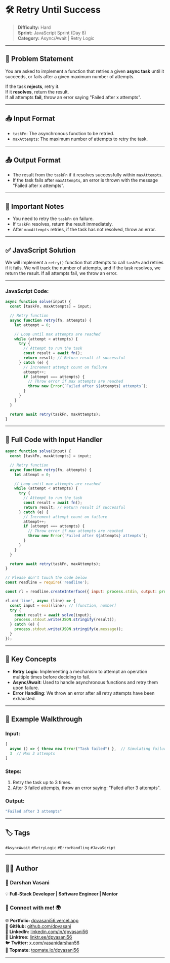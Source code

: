 # 🛠️ Retry Until Success

> **Difficulty:** Hard  
> **Sprint:** JavaScript Sprint (Day 8)  
> **Category:** Async/Await | Retry Logic

---

## 🧩 Problem Statement

You are asked to implement a function that retries a given **async task** until it succeeds, or fails after a given maximum number of attempts. 

If the task **rejects**, retry it.  
If it **resolves**, return the result.  
If all attempts **fail**, throw an error saying "Failed after x attempts".

---

## 📥 Input Format

- `taskFn`: The asynchronous function to be retried.
- `maxAttempts`: The maximum number of attempts to retry the task.

---

## 📤 Output Format

- The result from the `taskFn` if it resolves successfully within `maxAttempts`.
- If the task fails after `maxAttempts`, an error is thrown with the message "Failed after x attempts".

---

## 📌 Important Notes

- You need to retry the `taskFn` on failure.
- If `taskFn` resolves, return the result immediately.
- After `maxAttempts` retries, if the task has not resolved, throw an error.

---

## ✅ JavaScript Solution

We will implement a `retry()` function that attempts to call `taskFn` and retries if it fails. We will track the number of attempts, and if the task resolves, we return the result. If all attempts fail, we throw an error.

---

### JavaScript Code:

```js
async function solve(input) {
  const [taskFn, maxAttempts] = input;

  // Retry function
  async function retry(fn, attempts) {
    let attempt = 0;

    // Loop until max attempts are reached
    while (attempt < attempts) {
      try {
        // Attempt to run the task
        const result = await fn();
        return result; // Return result if successful
      } catch (e) {
        // Increment attempt count on failure
        attempt++;
        if (attempt === attempts) {
          // Throw error if max attempts are reached
          throw new Error(`Failed after ${attempts} attempts`);
        }
      }
    }
  }

  return await retry(taskFn, maxAttempts);
}
```

---

## 📜 Full Code with Input Handler

```js
async function solve(input) {
  const [taskFn, maxAttempts] = input;

  // Retry function
  async function retry(fn, attempts) {
    let attempt = 0;

    // Loop until max attempts are reached
    while (attempt < attempts) {
      try {
        // Attempt to run the task
        const result = await fn();
        return result; // Return result if successful
      } catch (e) {
        // Increment attempt count on failure
        attempt++;
        if (attempt === attempts) {
          // Throw error if max attempts are reached
          throw new Error(`Failed after ${attempts} attempts`);
        }
      }
    }
  }

  return await retry(taskFn, maxAttempts);
}

// Please don't touch the code below
const readline = require('readline');

const rl = readline.createInterface({ input: process.stdin, output: process.stdout });

rl.on('line', async (line) => {
  const input = eval(line); // [function, number]
  try {
    const result = await solve(input);
    process.stdout.write(JSON.stringify(result));
  } catch (e) {
    process.stdout.write(JSON.stringify(e.message));
  }
});
```

---

## 🧠 Key Concepts

- **Retry Logic**: Implementing a mechanism to attempt an operation multiple times before deciding to fail.
- **Async/Await**: Used to handle asynchronous functions and retry them upon failure.
- **Error Handling**: We throw an error after all retry attempts have been exhausted.

---

## 🧪 Example Walkthrough

### Input:

```js
[
  async () => { throw new Error("Task failed") },  // Simulating failure
  3  // Max 3 attempts
]
```

### Steps:

1. Retry the task up to 3 times.
2. After 3 failed attempts, throw an error saying: "Failed after 3 attempts".

### Output:

```js
"Failed after 3 attempts"
```

---

## 🏷️ Tags

`#AsyncAwait` `#RetryLogic` `#ErrorHandling` `#JavaScript`

---

## 👨‍💻 Author

### 🚀 **Darshan Vasani**  
💡 **Full-Stack Developer | Software Engineer | Mentor**

### 🔗 Connect with me! 🌍  
🌐 **Portfolio:** [dpvasani56.vercel.app](https://dpvasani56.vercel.app/)  
🐙 **GitHub:** [github.com/dpvasani](https://github.com/dpvasani)  
💼 **LinkedIn:** [linkedin.com/in/dpvasani56](https://linkedin.com/in/dpvasani56/)  
🌳 **Linktree:** [linktr.ee/dpvasani56](https://linktr.ee/dpvasani56)  
🐦 **Twitter:** [x.com/vasanidarshan56](https://x.com/vasanidarshan56)  
📢 **Topmate:** [topmate.io/dpvasani56](https://topmate.io/dpvasani56)

---
